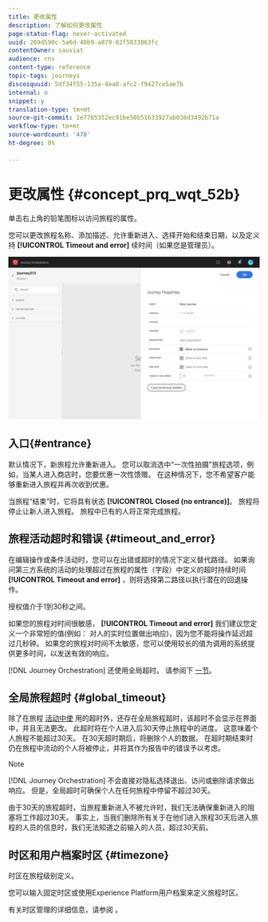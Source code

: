 ```yaml
---
title: 更改属性
description: 了解如何更改属性
page-status-flag: never-activated
uuid: 269d590c-5a6d-40b9-a879-02f5033863fc
contentOwner: sauviat
audience: rns
content-type: reference
topic-tags: journeys
discoiquuid: 5df34f55-135a-4ea8-afc2-f9427ce5ae7b
internal: n
snippet: y
translation-type: tm+mt
source-git-commit: 1e7765352ec91be50b51633927ab038d3492b71a
workflow-type: tm+mt
source-wordcount: '470'
ht-degree: 0%

---
```




# 更改属性 {#concept_prq_wqt_52b}

单击右上角的铅笔图标以访问旅程的属性。

您可以更改旅程名称、添加描述、允许重新进入、选择开始和结束日期，以及定义持 **[!UICONTROL Timeout and error]** 续时间（如果您是管理员）。

![](../assets/journey32.png)

## 入口{#entrance}

默认情况下，新旅程允许重新进入。 您可以取消选中“一次性拍摄”旅程选项，例如，当某人进入商店时，您要优惠一次性馈赠。 在这种情况下，您不希望客户能够重新进入旅程并再次收到优惠。

当旅程“结束”时，它将具有状态 **[!UICONTROL Closed (no entrance)]**。 旅程将停止让新人进入旅程。 旅程中已有的人将正常完成旅程。

## 旅程活动超时和错误 {#timeout_and_error}

在编辑操作或条件活动时，您可以在出错或超时的情况下定义替代路径。 如果询问第三方系统的活动的处理超过在旅程的属性（字段）中定义的超时持续时间&#x200B;**[!UICONTROL Timeout and  error]** ，则将选择第二路径以执行潜在的回退操作。

授权值介于1到30秒之间。

如果您的旅程对时间很敏感， **[!UICONTROL Timeout and error]** 我们建议您定义一个非常短的值(例如： 对人的实时位置做出响应)，因为您不能将操作延迟超过几秒钟。 如果您的旅程对时间不太敏感，您可以使用较长的值为调用的系统提供更多时间，以发送有效的响应。

[!DNL Journey Orchestration] 还使用全局超时。 请参阅下 [一节](#global_timeout)。

## 全局旅程超时 {#global_timeout}

除了在旅程 [活动中使](#timeout_and_error) 用的超时外，还存在全局旅程超时，该超时不会显示在界面中，并且无法更改。 此超时将在个人进入后30天停止旅程中的进度。 这意味着个人旅程不能超过30天。 在30天超时期后，将删除个人的数据。 在超时期结束时仍在旅程中流动的个人将被停止，并将其作为报告中的错误予以考虑。

>[!NOTE]
>
>[!DNL Journey Orchestration] 不会直接对隐私选择退出、访问或删除请求做出响应。 但是，全局超时可确保个人在任何旅程中停留不超过30天。

由于30天的旅程超时，当旅程重新进入不被允许时，我们无法确保重新进入的阻塞将工作超过30天。 事实上，当我们删除所有关于在他们进入旅程30天后进入旅程的人员的信息时，我们无法知道之前输入的人员，超过30天前。

## 时区和用户档案时区 {#timezone}

时区在旅程级别定义。

您可以输入固定时区或使用Experience Platform用户档案来定义旅程时区。

有关时区管理的详细信息，请参阅 [](../building-journeys/timezone-management.md)。
